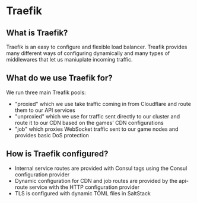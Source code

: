 # Traefik

## What is Traefik?

Traefik is an easy to configure and flexible load balancer. Treafik provides many different ways of configuring dynamically and many types of middlewares that let us maniuplate incoming traffic.

## What do we use Traefik for?

We run three main Treafik pools:
- "proxied" which we use take traffic coming in from Cloudflare and route them to our API services
- "unproxied" which we use for traffic sent directly to our cluster and route it to our CDN based on the games' CDN configurations
- "job" which proxies WebSocket traffic sent to our game nodes and provides basic DoS protection

## How is Traefik configured?

- Internal service routes are provided with Consul tags using the Consul configuration provider
- Dynamic configuration for CDN and job routes are provided by the api-route service with the HTTP configuration provider
- TLS is configured with dynamic TOML files in SaltStack

